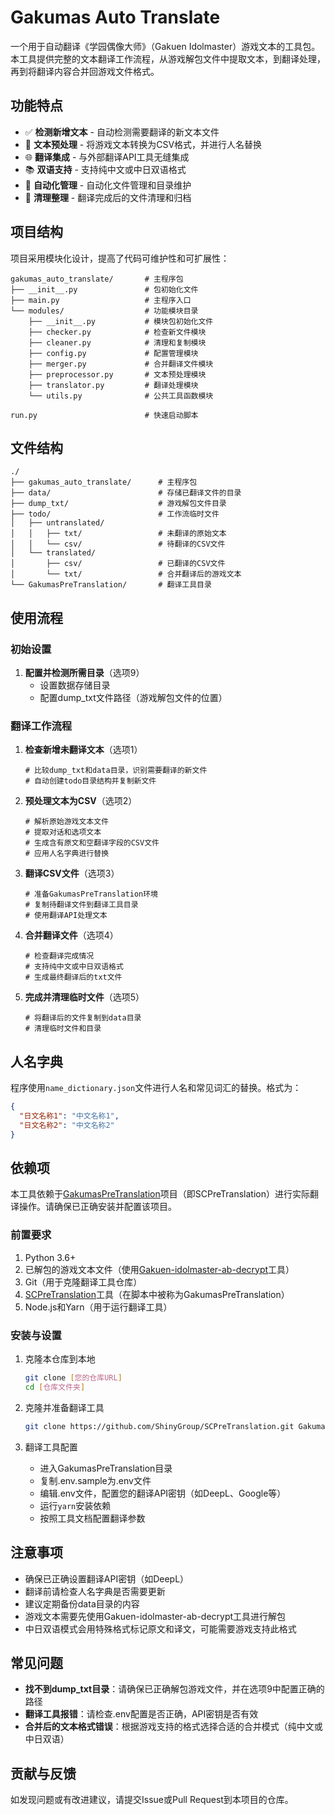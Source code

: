 # Gakumas Auto Translate

一个用于自动翻译《学园偶像大师》（Gakuen Idolmaster）游戏文本的工具包。本工具提供完整的文本翻译工作流程，从游戏解包文件中提取文本，到翻译处理，再到将翻译内容合并回游戏文件格式。

## 功能特点

- ✅ **检测新增文本** - 自动检测需要翻译的新文本文件
- 🔄 **文本预处理** - 将游戏文本转换为CSV格式，并进行人名替换
- 🌐 **翻译集成** - 与外部翻译API工具无缝集成
- 📚 **双语支持** - 支持纯中文或中日双语格式
- 🔧 **自动化管理** - 自动化文件管理和目录维护
- 🧹 **清理整理** - 翻译完成后的文件清理和归档

## 项目结构

项目采用模块化设计，提高了代码可维护性和可扩展性：

```
gakumas_auto_translate/       # 主程序包
├── __init__.py               # 包初始化文件
├── main.py                   # 主程序入口
└── modules/                  # 功能模块目录
    ├── __init__.py           # 模块包初始化文件
    ├── checker.py            # 检查新文件模块
    ├── cleaner.py            # 清理和复制模块
    ├── config.py             # 配置管理模块
    ├── merger.py             # 合并翻译文件模块
    ├── preprocessor.py       # 文本预处理模块
    ├── translator.py         # 翻译处理模块
    └── utils.py              # 公共工具函数模块

run.py                        # 快速启动脚本
```

## 文件结构

```
./
├── gakumas_auto_translate/      # 主程序包
├── data/                        # 存储已翻译文件的目录
├── dump_txt/                    # 游戏解包文件目录
├── todo/                        # 工作流临时文件
│   ├── untranslated/       
│   │   ├── txt/                 # 未翻译的原始文本
│   │   └── csv/                 # 待翻译的CSV文件
│   └── translated/         
│       ├── csv/                 # 已翻译的CSV文件
│       └── txt/                 # 合并翻译后的游戏文本
└── GakumasPreTranslation/       # 翻译工具目录
```

## 使用流程

### 初始设置

1. **配置并检测所需目录**（选项9）
   - 设置数据存储目录
   - 配置dump_txt文件路径（游戏解包文件的位置）

### 翻译工作流程

1. **检查新增未翻译文本**（选项1）
   ```
   # 比较dump_txt和data目录，识别需要翻译的新文件
   # 自动创建todo目录结构并复制新文件
   ```

2. **预处理文本为CSV**（选项2）
   ```
   # 解析原始游戏文本文件
   # 提取对话和选项文本
   # 生成含有原文和空翻译字段的CSV文件
   # 应用人名字典进行替换
   ```

3. **翻译CSV文件**（选项3）
   ```
   # 准备GakumasPreTranslation环境
   # 复制待翻译文件到翻译工具目录
   # 使用翻译API处理文本
   ```

4. **合并翻译文件**（选项4）
   ```
   # 检查翻译完成情况
   # 支持纯中文或中日双语格式
   # 生成最终翻译后的txt文件
   ```

5. **完成并清理临时文件**（选项5）
   ```
   # 将翻译后的文件复制到data目录
   # 清理临时文件和目录
   ```

## 人名字典

程序使用`name_dictionary.json`文件进行人名和常见词汇的替换。格式为：

```json
{
  "日文名称1": "中文名称1",
  "日文名称2": "中文名称2"
}
```

## 依赖项

本工具依赖于[GakumasPreTranslation](https://github.com/imas-tools/GakumasPreTranslation)项目（即SCPreTranslation）进行实际翻译操作。请确保已正确安装并配置该项目。

### 前置要求

1. Python 3.6+
2. 已解包的游戏文本文件（使用[Gakuen-idolmaster-ab-decrypt](https://github.com/nijinekoyo/Gakuen-idolmaster-ab-decrypt.git)工具）
3. Git（用于克隆翻译工具仓库）
4. [SCPreTranslation](https://github.com/ShinyGroup/SCPreTranslation.git)工具（在脚本中被称为GakumasPreTranslation）
5. Node.js和Yarn（用于运行翻译工具）

### 安装与设置

1. 克隆本仓库到本地

   ```bash
   git clone [您的仓库URL]
   cd [仓库文件夹]
   ```

2. 克隆并准备翻译工具

   ```bash
   git clone https://github.com/ShinyGroup/SCPreTranslation.git GakumasPreTranslation
   ```

3. 翻译工具配置

   - 进入GakumasPreTranslation目录
   - 复制.env.sample为.env文件
   - 编辑.env文件，配置您的翻译API密钥（如DeepL、Google等）
   - 运行`yarn`安装依赖
   - 按照工具文档配置翻译参数

## 注意事项

- 确保已正确设置翻译API密钥（如DeepL）
- 翻译前请检查人名字典是否需要更新
- 建议定期备份data目录的内容
- 游戏文本需要先使用Gakuen-idolmaster-ab-decrypt工具进行解包
- 中日双语模式会用特殊格式标记原文和译文，可能需要游戏支持此格式

## 常见问题

- **找不到dump_txt目录**：请确保已正确解包游戏文件，并在选项9中配置正确的路径
- **翻译工具报错**：请检查.env配置是否正确，API密钥是否有效
- **合并后的文本格式错误**：根据游戏支持的格式选择合适的合并模式（纯中文或中日双语）

## 贡献与反馈

如发现问题或有改进建议，请提交Issue或Pull Request到本项目的仓库。
